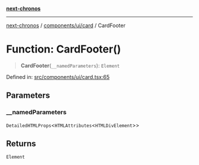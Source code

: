 [**next-chronos**](../../../../README.md)

***

[next-chronos](../../../../README.md) / [components/ui/card](../README.md) / CardFooter

# Function: CardFooter()

> **CardFooter**(`__namedParameters`): `Element`

Defined in: [src/components/ui/card.tsx:65](https://github.com/Bababum95/next-chronos/blob/41860730c8dd12c16699269e1eee86402c8d1a9f/src/components/ui/card.tsx#L65)

## Parameters

### \_\_namedParameters

`DetailedHTMLProps`\<`HTMLAttributes`\<`HTMLDivElement`\>\>

## Returns

`Element`
